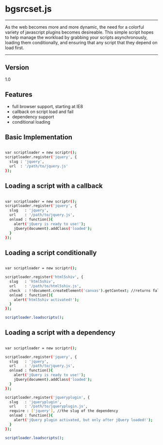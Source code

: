 bgsrcset.js
=========
---
As the web becomes more and more dynamic, the need for a colorful variety of javascript plugins becomes desireable. This simple script hopes to help manage the workload by grabbing your scripts asynchronously, loading them conditionally, and ensuring that any script that they depend on load first.

---
Version
----

1.0

Features
----

  - full browser support, starting at IE8
  - callback on script load and fail
  - dependency support
  - conditional loading


Basic Implementation
----

```sh

var scriptloader = new scriptr();
scriptloader.register('jquery', {
  slug : 'jquery',
  url  : '/path/to/jquery.js'
});

```
Loading a script with a callback
----

```sh

var scriptloader = new scriptr();
scriptloader.register('jquery', {
  slug   : 'jquery',
  url    : '/path/to/jquery.js',
  onload : function(){
    alert('jQuery is ready to use!');
    jQuery(document).addClass('loaded');
  }
});

```
Loading a script conditionally
----

```sh

var scriptloader = new scriptr();

scriptloader.register('html5shiv', {
  slug   : 'html5shiv',
  url    : '/path/to/html5shiv.js',
  check  : !!document.createElement('canvas').getContext; //returns false in ie8, where html5shiv is needed
  onload : function(){
    alert('html5shiv activated!');
  }
});

scriptloader.loadscripts();

```

Loading a script with a dependency
----

```sh

var scriptloader = new scriptr();

scriptloader.register('jquery', {
  slug   : 'jquery',
  url    : '/path/to/jquery.js',
  onload : function(){
    alert('jQuery is ready to use!');
    jQuery(document).addClass('loaded');
  }
});

scriptloader.register('jqueryplugin', {
  slug   : 'jqueryplugin',
  url    : '/path/to/jqueryplugin.js',
  require : ['jquery'], //the slug of the dependency
  onload : function(){
    alert('jQuery plugin activated, but only after jQuery loaded!');
  }
});

scriptloader.loadscripts();

```
